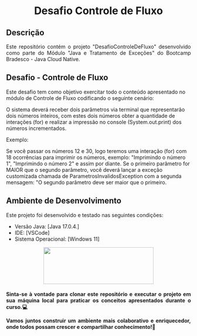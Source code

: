 

<h1 align="center"> Desafio Controle de Fluxo</h1>


## Descrição 
<p align="justify">
Este repositório contém o projeto "DesafioControleDeFluxo" desenvolvido como parte do Módulo "Java e Tratamento de Exceções" do Bootcamp Bradesco - Java Cloud Native.</p>

## Desafio - Controle de Fluxo

Este desafio tem como objetivo exercitar todo o conteúdo apresentado no módulo de Controle de Fluxo codificando o seguinte cenário:

O sistema deverá receber dois parâmetros via terminal que representarão dois números inteiros, com estes dois números obter a quantidade de interações (for) e realizar a impressão no console (System.out.print) dos números incrementados. 
  
Exemplo:

Se você passar os números 12 e 30, logo teremos uma interação (for) com 18 ocorrências para imprimir os números, exemplo: "Imprimindo o número 1", "Imprimindo o número 2" e assim por diante.
Se o primeiro parâmetro for MAIOR que o segundo parâmetro, você deverá lançar a exceção customizada chamada de ParametrosInvalidosException com a segunda mensagem: "O segundo parâmetro deve ser maior que o primeiro.

## Ambiente de Desenvolvimento
Este projeto foi desenvolvido e testado nas seguintes condições:

* Versão Java: [Java 17.0.4.]
* IDE: [VSCode] 
* Sistema Operacional: [Windows 11] 

<p align="center">
  <img width="300" height="100" src="https://static.wixstatic.com/media/7a378f_5140deabd7d040378d740069cb692b87~mv2.png/v1/crop/x_0,y_10,w_1334,h_493/fill/w_568,h_208,al_c,q_85,usm_0.66_1.00_0.01,enc_auto/logo%20DIO.png">
</p>

<h4 align="justify">

Sinta-se à vontade para clonar este repositório e executar o projeto em sua máquina local para praticar os conceitos apresentados durante o curso.💻

Vamos juntos construir um ambiente mais colaborativo e enriquecedor, onde todos possam crescer e compartilhar conhecimento!🚀
